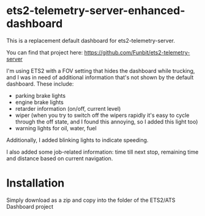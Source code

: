 # ets2-telemetry-server-enhanced-dashboard
This is a replacement default dashboard for ets2-telemetry-server.

You can find that project here: https://github.com/Funbit/ets2-telemetry-server

I'm using ETS2 with a FOV setting that hides the dashboard while trucking, and I was in need of additional information that's not shown by the default dashboard.
These include:
- parking brake lights
- engine brake lights
- retarder information (on/off, current level)
- wiper (when you try to switch off the wipers rapidly it's easy to cycle through the off state, and I found this annoying, so I added this light too)
- warning lights for oil, water, fuel

Additionally, I added blinking lights to indicate speeding.

I also added some job-related information: time till next stop, remaining time and distance based on current navigation.

# Installation
Simply download as a zip and copy into the folder of the ETS2/ATS Dashboard project

